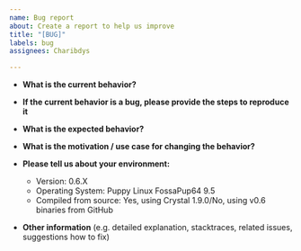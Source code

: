 ```yaml
---
name: Bug report
about: Create a report to help us improve
title: "[BUG]"
labels: bug
assignees: Charibdys

---
```


* **What is the current behavior?**


* **If the current behavior is a bug, please provide the steps to reproduce it**


* **What is the expected behavior?**


* **What is the motivation / use case for changing the behavior?**


* **Please tell us about your environment:**
  
  - Version: 0.6.X
  - Operating System: Puppy Linux FossaPup64 9.5
  - Compiled from source: Yes, using Crystal 1.9.0/No, using v0.6 binaries from GitHub

* **Other information** (e.g. detailed explanation, stacktraces, related issues, suggestions how to fix)

